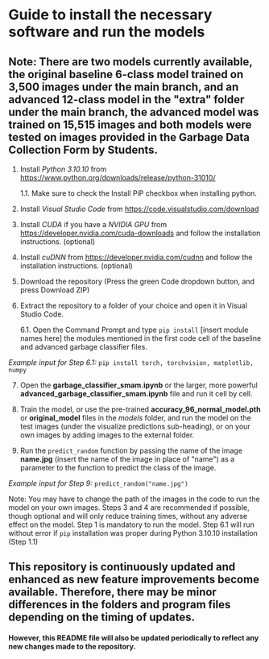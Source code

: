 # Guide to install the necessary software and run the models

## Note: There are two models currently available, the original baseline 6-class model trained on 3,500 images under the main branch, and an advanced 12-class model in the "extra" folder under the main branch, the advanced model was trained on 15,515 images and both models were tested on images provided in the Garbage Data Collection Form by Students.

1. Install *Python 3.10.10* from https://www.python.org/downloads/release/python-31010/
   
   1.1. Make sure to check the Install PiP checkbox when installing python.

2. Install *Visual Studio Code* from https://code.visualstudio.com/download

3. Install *CUDA* if you have a *NVIDIA GPU* from https://developer.nvidia.com/cuda-downloads and follow the installation instructions. (optional)

4. Install *cuDNN* from https://developer.nvidia.com/cudnn and follow the installation instructions. (optional)

5. Download the repository (Press the green Code dropdown button, and press Download ZIP)

6. Extract the repository to a folder of your choice and open it in Visual Studio Code.
   
   6.1. Open the Command Prompt and type `pip install` [insert module names here] the modules mentioned in the first code cell of the baseline and advanced garbage classifier files.

*Example input for Step 6.1:*
`pip install torch, torchvision, matplotlib, numpy`

7. Open the **garbage_classifier_smam.ipynb** or the larger, more powerful **advanced_garbage_classifier_smam.ipynb** file and run it cell by cell.

8. Train the model, or use the pre-trained **accuracy_96_normal_model.pth** or **original_model** files in the *models* folder, and run the model on the test images (under the visualize predictions sub-heading), or on your own images by adding images to the external folder.

9. Run the `predict_random` function by passing the name of the image **name.jpg** (insert the name of the image in place of "name") as a parameter to the function to predict the class of the image.

*Example input for Step 9:*
`predict_random("name.jpg")`

Note: You may have to change the path of the images in the code to run the model on your own images.
      Steps 3 and 4 are recommended if possible, though optional and will only reduce training times, without any adverse effect on the model.
      Step 1 is mandatory to run the model.
      Step 6.1 will run without error if `pip` installation was proper during Python 3.10.10 installation (Step 1.1)
      
      
      
## This repository is continuously updated and enhanced as new feature improvements become available. Therefore, there may be minor differences in the folders and program files depending on the timing of updates.

#### However, this README file will also be updated periodically to reflect any new changes made to the repository.
      
